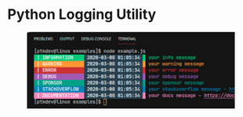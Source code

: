 # Python Logging Utility

<figure><img src="../../.gitbook/assets/image (3) (1).png" alt=""><figcaption></figcaption></figure>
